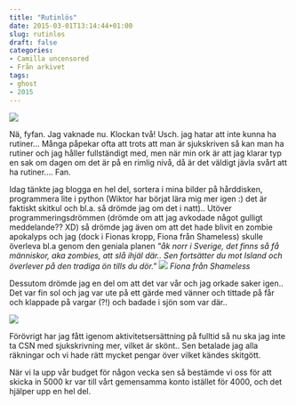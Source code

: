 ```yaml
---
title: "Rutinlös"
date: 2015-03-01T13:14:44+01:00
slug: rutinlos
draft: false
categories:
- Camilla uncensored
- Från arkivet
tags:
- ghost
- 2015
---
```


![](/assets/images/ghost/2015/03/gran.jpg)

Nä, fyfan. Jag vaknade nu. Klockan två!
Usch. jag hatar att inte kunna ha rutiner... Många påpekar ofta att trots att man är sjukskriven så kan man ha rutiner och jag håller fullständigt med, men när min ork är att jag klarar typ en sak om dagen om det är på en rimlig nivå, då är det väldigt jävla svårt att ha rutiner.... Fan.

Idag tänkte jag blogga en hel del, sortera i mina bilder på hårddisken, programmera lite i python (Wiktor har börjat lära mig mer igen :) det är faktiskt skitkul och bl.a. så drömde jag om det i natt)..
Utöver programmeringsdrömmen (drömde om att jag avkodade något gulligt meddelande?? XD) så drömde jag även om att det hade blivit en zombie apokalyps och jag (dock i Fionas kropp, Fiona från Shameless) skulle överleva bl.a genom den geniala planen *"åk norr i Sverige, det finns så få människor, aka zombies, att slå ihjäl där.. Sen fortsätter du mot Island och överlever på den tradiga ön tills du dör."*
![](/assets/images/ghost/2015/03/fioona.jpeg)
*Fiona från Shameless*

Dessutom drömde jag en del om att det var vår och jag orkade saker igen.. Det var fin sol och jag var ute på ett gärde med vänner och tittade på får och klappade på vargar (?!) och badade i sjön som var där..

![](/assets/images/ghost/2015/03/p-gmotgr-nna.jpg)


Förövrigt har jag fått igenom aktivitetsersättning på fulltid så nu ska jag inte ta CSN med sjukskrivning mer, vilket är skönt.. Sen betalade jag alla räkningar och vi hade rätt mycket pengar över vilket kändes skitgött.

När vi la upp vår budget för någon vecka sen så bestämde vi oss för att skicka in 5000 kr var till vårt gemensamma konto istället för 4000, och det hjälper upp en hel del.
